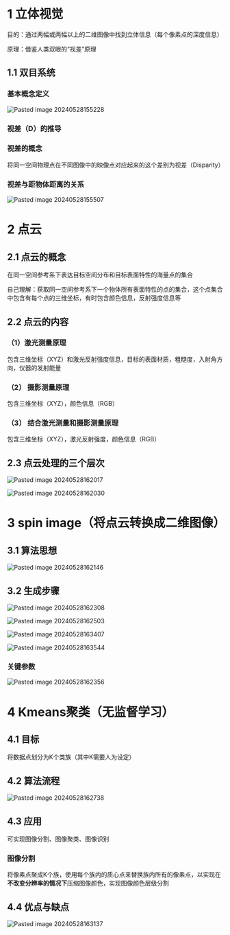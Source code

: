 # 1 立体视觉

目的：通过两幅或两幅以上的二维图像中找到立体信息（每个像素点的深度信息）

原理：借鉴人类双眼的“视差”原理

## 1.1 双目系统

### 基本概念定义

![Pasted image 20240528155228](https://github.com/Jadeuniq/badou-ai-special-2024/assets/144694703/cf985003-7693-4dbf-851f-4aec5ce15cce)

### 视差（D）的推导


### 视差的概念

将同一空间物理点在不同图像中的映像点对应起来的这个差别为视差（Disparity）


### 视差与距物体距离的关系

![Pasted image 20240528155507](https://github.com/Jadeuniq/badou-ai-special-2024/assets/144694703/62cd8990-7650-430e-89f3-6a2a044245bb)


# 2 点云

## 2.1 点云的概念

在同一空间参考系下表达目标空间分布和目标表面特性的海量点的集合

自己理解：获取同一空间参考系下一个物体所有表面特性的点的集合，这个点集合中包含有每个点的三维坐标，有时包含颜色信息，反射强度信息等
## 2.2 点云的内容

### （1）激光测量原理

包含三维坐标（XYZ）和激光反射强度信息，目标的表面材质，粗糙度，入射角方向，仪器的发射能量
### （2） 摄影测量原理

包含三维坐标（XYZ），颜色信息（RGB）
### （3） 结合激光测量和摄影测量原理

包含三维坐标（XYZ），激光反射强度，颜色信息（RGB）
## 2.3 点云处理的三个层次

![Pasted image 20240528162017](https://github.com/Jadeuniq/badou-ai-special-2024/assets/144694703/d077088c-aea9-43a0-99ae-56869fb86c08)

![Pasted image 20240528162030](https://github.com/Jadeuniq/badou-ai-special-2024/assets/144694703/18799069-bdaf-41a3-86bd-97c35dfa3441)

# 3 spin image（将点云转换成二维图像）

## 3.1 算法思想

![Pasted image 20240528162146](https://github.com/Jadeuniq/badou-ai-special-2024/assets/144694703/51033996-5518-4c66-b9f6-96427080868f)

## 3.2 生成步骤

![Pasted image 20240528162308](https://github.com/Jadeuniq/badou-ai-special-2024/assets/144694703/a7002a58-cede-4d0c-9578-d15d2f83f419)

![Pasted image 20240528162503](https://github.com/Jadeuniq/badou-ai-special-2024/assets/144694703/c1865aee-155b-46cb-bd6f-a9c73e8f930c)

![Pasted image 20240528163407](https://github.com/Jadeuniq/badou-ai-special-2024/assets/144694703/453f5dc8-0f39-441c-a1e3-be8d7ec3c4e5)

![Pasted image 20240528163544](https://github.com/Jadeuniq/badou-ai-special-2024/assets/144694703/09632190-de43-43b2-9dbb-667cbc6ae81c)

### 关键参数

![Pasted image 20240528162356](https://github.com/Jadeuniq/badou-ai-special-2024/assets/144694703/0d64da16-6f91-4807-bba4-bf2664b981d8)

# 4 Kmeans聚类（无监督学习）

## 4.1 目标

将数据点划分为K个类族（其中K需要人为设定）
## 4.2 算法流程

![Pasted image 20240528162738](https://github.com/Jadeuniq/badou-ai-special-2024/assets/144694703/0cbdda6a-2d96-4a03-9c0d-575a8ac7367a)

## 4.3 应用

可实现图像分割、图像聚类、图像识别

### 图像分割

将像素点聚成K个族，使用每个族内的质心点来替换族内所有的像素点，以实现在**不改变分辨率的情况下**压缩图像颜色，实现图像颜色层级分割

## 4.4 优点与缺点

![Pasted image 20240528163137](https://github.com/Jadeuniq/badou-ai-special-2024/assets/144694703/369e1d22-d217-4858-a4aa-052eee919889)
